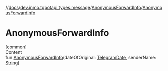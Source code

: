 //[docs](../../../index.md)/[dev.inmo.tgbotapi.types.message](../index.md)/[AnonymousForwardInfo](index.md)/[AnonymousForwardInfo](-anonymous-forward-info.md)



# AnonymousForwardInfo  
[common]  
Content  
fun [AnonymousForwardInfo](-anonymous-forward-info.md)(dateOfOriginal: [TelegramDate](../../dev.inmo.tgbotapi.types/-telegram-date/index.md), senderName: [String](https://kotlinlang.org/api/latest/jvm/stdlib/kotlin/-string/index.html))  



